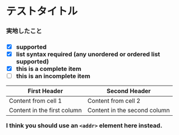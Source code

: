 <h1>テストタイトル </h1>

<h3>実地したこと <h3>
  
- [x] supported
- [x] list syntax required (any unordered or ordered list supported)
- [x] this is a complete item
- [ ] this is an incomplete item

First Header | Second Header
------------ | -------------
Content from cell 1 | Content from cell 2
Content in the first column | Content in the second column
  
I think you should use an
`<addr>` element here instead.
